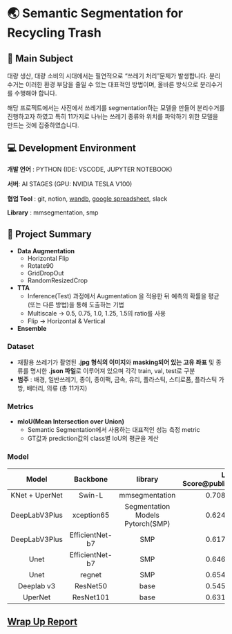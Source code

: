 # 🌏 Semantic Segmentation for Recycling Trash

## 🎇 Main Subject
대량 생산, 대량 소비의 시대에서는 필연적으로 “쓰레기 처리”문제가 발생합니다. 분리 수거는 이러한 환경 부담을 줄일 수 있는 대표적인 방법이며, 올바른 방식으로 분리수거를 수행해야 합니다.

해당 프로젝트에서는 사진에서 쓰레기를 segmentation하는 모델을 만들어 분리수거를 진행하고자 하였고 특히 11가지로 나뉘는 쓰레기 종류와 위치를 파악하기 위한 모델을 만드는 것에 집중하였습니다.

## 💻 Development Environment
**개발 언어** : PYTHON (IDE: VSCODE, JUPYTER NOTEBOOK)

**서버**: AI STAGES (GPU: NVIDIA TESLA V100)

**협업 Tool** : git, notion, [wandb](https://wandb.ai/cv-3-bitcoin), [google spreadsheet](https://docs.google.com/spreadsheets/d/174jHw0l98ar1yy-vPYu4Vh6XP_bMv1H1/edit#gid=1619052354), slack

**Library** : mmsegmentation, smp 

## 🌿 Project Summary
  - **Data Augmentation**
    - Horizontal Flip
    - Rotate90
    - GridDropOut
    - RandomResizedCrop
  - **TTA**
    - Inference(Test) 과정에서 Augmentation 을 적용한 뒤 예측의 확률을 평균(또는 다른 방법)을 통해 도출하는 기법
    - Multiscale → 0.5, 0.75, 1.0, 1.25, 1.5의 ratio를 사용
    - Flip → Horizontal & Vertical
  - **Ensemble**

### Dataset
  - 재활용 쓰레기가 촬영된 **.jpg 형식의 이미지**와 **masking되어 있는 고유 좌표** 및 종류를 명시한 **.json 파일**로 이루어져 있으며 각각 train, val, test로 구분
  - **범주** : 배경, 일반쓰레기, 종이, 종이팩, 금속, 유리, 플라스틱, 스티로폼, 플라스틱 가방, 배터리, 의류 (총 11가지)
### Metrics
  - **mIoU(Mean Intersection over Union)**
    - Semantic Segmentation에서 사용하는 대표적인 성능 측정 metric
    - GT값과 prediction값의 class별 IoU의 평균을 계산
### Model
|Model|Backbone|library|LB Score@public|LB Score@private|
|:---:|:---:|:---:|---:|---:|
|KNet + UperNet|Swin-L|mmsegmentation|0.7083|0.7245|
|DeepLabV3Plus|xception65|Segmentation Models Pytorch(SMP)|0.6249|0.6102|
|DeepLabV3Plus|EfficientNet-b7|SMP|0.6173|0.5755|
|Unet|EfficientNet-b7|SMP|0.6463|0.6429|
|Unet|regnet|SMP|0.6548|0.6265|
|Deeplab v3|ResNet50|base|0.5454|0.5225|
|UperNet|ResNet101|base|0.6319|0.5839|

## [Wrap Up Report](https://sand-bobolink-9c4.notion.site/Wrap-Up-4a59a89080a34b9b91c1ec0cc5ad8d40)
